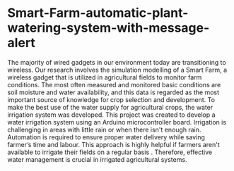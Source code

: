 # Smart-Farm-automatic-plant-watering-system-with-message-alert

The majority of wired gadgets in our environment today are transitioning to wireless. Our research involves the simulation modelling of a Smart Farm, a wireless gadget that is utilized in agricultural fields to monitor farm conditions. The most often measured and monitored basic conditions are soil moisture and water availability, and this data is regarded as the most important source of knowledge for crop selection and development. To make the best use of the water supply for agricultural crops, the water irrigation system was developed. This project was created to develop a water irrigation system using an Arduino microcontroller board. Irrigation is challenging in areas with little rain or when there isn't enough rain. Automation is required to ensure proper water delivery while saving farmer’s time and labour. This approach is highly helpful if farmers aren't available to irrigate their fields on a regular basis . Therefore, effective water management is crucial in irrigated agricultural systems.

